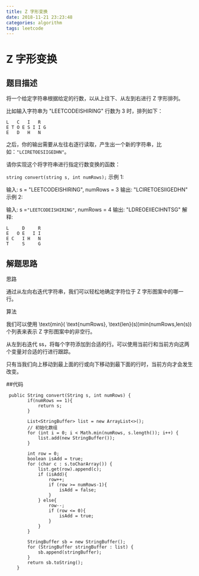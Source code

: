 ```yaml
---
title: Z 字形变换
date: 2018-11-21 23:23:48
categories: algorithm
tags: leetcode
---
```


# Z 字形变换
## 题目描述
将一个给定字符串根据给定的行数，以从上往下、从左到右进行 Z 字形排列。

比如输入字符串为 "LEETCODEISHIRING" 行数为 3 时，排列如下：
```
L   C   I   R
E T O E S I I G
E   D   H   N
```
之后，你的输出需要从左往右逐行读取，产生出一个新的字符串，比如：`` "LCIRETOESIIGEDHN" ``。

请你实现这个将字符串进行指定行数变换的函数：

``string convert(string s, int numRows);``
示例 1:

输入: s = "LEETCODEISHIRING", numRows = 3
输出: "LCIRETOESIIGEDHN"
示例 2:

输入: s =`` "LEETCODEISHIRING" ``, numRows = 4
输出: "LDREOEIIECIHNTSG"
解释:

```
L     D     R
E   O E   I I
E C   I H   N
T     S     G
```

## 解题思路
思路

通过从左向右迭代字符串，我们可以轻松地确定字符位于 Z 字形图案中的哪一行。

算法

我们可以使用 \text{min}( \text{numRows}, \text{len}(s))min(numRows,len(s)) 个列表来表示 Z 字形图案中的非空行。

从左到右迭代 ss，将每个字符添加到合适的行。可以使用当前行和当前方向这两个变量对合适的行进行跟踪。

只有当我们向上移动到最上面的行或向下移动到最下面的行时，当前方向才会发生改变。

##代码

```
 public String convert(String s, int numRows) {
        if(numRows == 1){
            return s;
        }

        List<StringBuffer> list = new ArrayList<>();
        // 初始化数组
        for (int i = 0; i < Math.min(numRows, s.length()); i++) {
            list.add(new StringBuffer());
        }

        int row = 0;
        boolean isAdd = true;
        for (char c : s.toCharArray()) {
            list.get(row).append(c);
            if (isAdd){
                row++;
                if (row >= numRows-1){
                    isAdd = false;
                }
            } else{
                row--;
                if (row <= 0){
                    isAdd = true;
                }
            }
        }

        StringBuffer sb = new StringBuffer();
        for (StringBuffer stringBuffer : list) {
            sb.append(stringBuffer);
        }
        return sb.toString();
    }
```